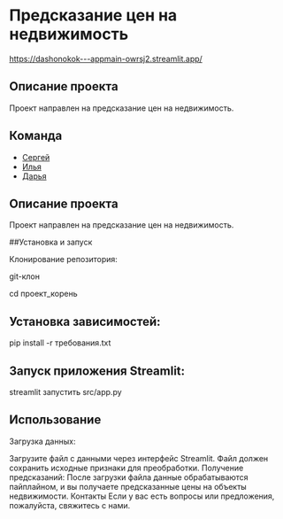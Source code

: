 # Предсказание цен на недвижимость

https://dashonokok---appmain-owrsj2.streamlit.app/

## Описание проекта

Проект направлен на предсказание цен на недвижимость.


## Команда

 - [Сергей](https://github.com/rstflght)
 - [Илья](https://github.com/xefr762)
 - [Дарья](https://github.com/DashonokOk)

## Описание проекта

Проект направлен на предсказание цен на недвижимость.

##Установка и запуск

Клонирование репозитория:

git-клон

cd проект_корень

## Установка зависимостей:

pip install -r требования.txt

## Запуск приложения Streamlit:

streamlit запустить src/app.py

## Использование

Загрузка данных:

Загрузите файл с данными через интерфейс Streamlit. Файл должен сохранить исходные признаки для преобработки. Получение предсказаний:
После загрузки файла данные обрабатываются пайплайном, и вы получаете предсказанные цены на объекты недвижимости.
Контакты Если у вас есть вопросы или предложения, пожалуйста, свяжитесь с нами.

